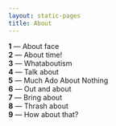 ```yaml
---
layout: static-pages
title: About
---
```


**1** &mdash; About face  
**2** &mdash; About time!  
**3** &mdash; Whataboutism    
**4** &mdash; Talk about  
**5** &mdash; Much Ado About Nothing  
**6** &mdash; Out and about  
**7** &mdash; Bring about  
**8** &mdash; Thrash about  
**9** &mdash; How about that?  

